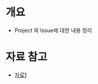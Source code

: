 # 개요 
- Project 와 Issue에 대한 내용 정리 

# 자료 참고
- [자료1](https://devlog-wjdrbs96.tistory.com/227?category=882255)
